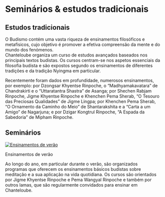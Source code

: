 #  Seminários & estudos tradicionais 

##  Estudos tradicionais 

O Budismo contém uma vasta riqueza de ensinamentos filosóficos e metafísicos, cujo objetivo é promover a efetiva compreensão da mente e do mundo dos fenómenos.   
Chanteloube organiza um curso de estudos avançados baseados nos principais textos budistas. Os cursos centram-se nos aspetos essenciais da filosofia budista e são expostos segundo os ensinamentos de diferentes tradições e da tradição Nyingma em particular. 

Recentemente foram dados em profundidade, numerosos ensinamentos, por exemplo: por Dzongsar Khyentse Rinpoche, o “Madhyamakavatara” de Chandrakirti e o “Uttaratantra Shastra” de Asanga; por Shechen Rabjam Rinpoche, Jigme Khyentse Rinpoche e Khenchen Pema Sherab, “O Tesouro das Preciosas Qualidades” de Jigme Lingpa; por Khenchen Pema Sherab, “O Ornamento da Caminho do Meio” de Shantarakshita e a “Carta a um Amigo” de Nagarjuna; e por Dzigar Kongtrul Rinpoche, “A Espada da Sabedoria” de Mipham Rinpoche. 

##  Seminários 

[ ![Ensinamentos de verão](/images/img_enseignement_ete-150x150.jpg) ](http://www.songtsen.org/chanteloube/wp-content/uploads/sites/5/2013/11/img_enseignement_ete.jpg)

Ensinamentos de verão 

Ao longo do ano, em particular durante o verão, são organizados programas que oferecem os ensinamentos básicos budistas sobre meditação e a sua aplicação na vida quotidiana. Os cursos são orientados por Jigme Khyentse Rinpoche e Pema Wangyal Rinpoche e também por outros lamas, que são regularmente convidados para ensinar em Chanteloube. 
